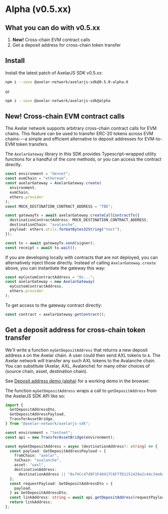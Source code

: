 # Alpha (v0.5.xx)

## What you can do with v0.5.xx

1. **New!** Cross-chain EVM contract calls
2. Get a deposit address for cross-chain token transfer

## Install

Install the latest patch of AxelarJS SDK v0.5.xx:

```bash
npm i --save @axelar-network/axelarjs-sdk@0.5.0-alpha.6
```

or

```bash
npm i --save @axelar-network/axelarjs-sdk@alpha
```

## New! Cross-chain EVM contract calls

The Axelar network supports arbitrary cross-chain contract calls for EVM chains. This feature can be used to transfer ERC-20 tokens across EVM chains---a simple and efficient alternative to deposit addresses for EVM-to-EVM token transfers.

The `AxelarGateway` library in this SDK provides Typescript-wrapped utility functions for a handful of the core methods, or you can access the contract directly.

```typescript
const environment = "devnet";
const evmChain = "ethereum";
const axelarGateway = AxelarGateway.create(
  environment,
  evmChain,
  ethers.provider
);
const MOCK_DESTINATION_CONTRACT_ADDRESS = "TBD";

const gatewayTx = await axelarGateway.createCallContractTx({
  destinationContractAddress: MOCK_DESTINATION_CONTRACT_ADDRESS,
  destinationChain: "avalanche",
  payload: ethers.utils.formatBytes32String("test"),
});

const tx = await gatewayTx.send(signer);
const receipt = await tx.wait();
```

If you are developing locally with contracts that are not deployed, you can alternatively inject those directly. Instead of calling `AxelarGateway.create` above, you can instantiate the gateway this way:

```typescript
const myCustomContractAddress = "0x...";
const axelarGateway = new AxelarGateway(
  myCustomContractAddress,
  ethers.provider
);
```

To get access to the gateway contract directly:

```typescript
const contract = axelarGateway.getContract();
```

## Get a deposit address for cross-chain token transfer

We'll write a function `myGetDepositAddress` that returns a new deposit address `A` on the Axelar chain. A user could then send AXL tokens to `A`. The Axelar network will transfer any such AXL tokens to the Avalanche chain. You can substitute (Axelar, AXL, Avalanche) for many other choices of (source chain, asset, destination chain).

See [Deposit address demo (alpha)](deposit-address-demo-alpha.md) for a working demo in the browser.

The function `myGetDepositAddress` wraps a call to `getDepositAddress` from the AxelarJS SDK API like so:

```typescript
import {
  GetDepositAddressDto,
  GetDepositAddressPayload,
  TransferAssetBridge,
} from "@axelar-network/axelarjs-sdk";

const environment = "testnet";
const api = new TransferAssetBridge(environment);

const myGetDepositAddress = async (destinationAddress?: string) => {
  const payload: GetDepositAddressPayload = {
    fromChain: "axelar",
    toChain: "avalanche",
    asset: "uaxl",
    destinationAddress:
      destinationAddress || "0x74Ccd7d9F1F40417C6F7fD1151429a2c44c34e6d",
  };
  const requestPayload: GetDepositAddressDto = {
    payload,
  } as GetDepositAddressDto;
  const linkAddress: string = await api.getDepositAddress(requestPayload);
  return linkAddress;
};
```
